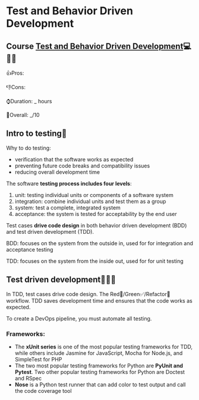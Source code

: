 # Test and Behavior Driven Development 

## Course [Test and Behavior Driven Development](https://www.coursera.org/learn/test-and-behavior-driven-development-tdd-bdd)💻📕🚀 

👍Pros: 

👎Cons:

⌚Duration: _ hours

💯Overall: _/10

## Intro to testing🍏 

Why to do testing:
- verification that the software works as expected
- preventing future code breaks and compatibility issues
- reducing overall development time

The software **testing process includes four levels**: 
1) unit: testing individual units or components of a software system
2) integration: combine individual units and test them as a group
3) system: test a complete, integrated system
4) acceptance: the system is tested for acceptability by the end user

Test cases **drive code design** in both behavior driven development (BDD) and test driven development (TDD). 

BDD: focuses on the system from the outside in, used for for integration and acceptance testing 

TDD: focuses on the system from the inside out, used for for unit testing

## Test driven development🚨✅🔨

In TDD, test cases drive code design. The Red🚨/Green✅/Refactor🔨 workflow.
TDD saves development time and ensures that the code works as expected. 

To create a DevOps pipeline, you must automate all testing. 

### Frameworks:
- The **xUnit series** is one of the most popular testing frameworks for TDD, while others include Jasmine for JavaScript, Mocha for Node.js, and SimpleTest for PHP
- The two most popular testing frameworks for Python are **PyUnit and Pytest**. Two other popular testing frameworks for Python are Doctest and RSpec
- **Nose** is a Python test runner that can add color to test output and call the code coverage tool

